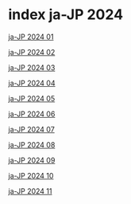 # index ja-JP 2024

<a href="./01">ja-JP 2024 01</a>

<a href="./02">ja-JP 2024 02</a>

<a href="./03">ja-JP 2024 03</a>

<a href="./04">ja-JP 2024 04</a>

<a href="./05">ja-JP 2024 05</a>

<a href="./06">ja-JP 2024 06</a>

<a href="./07">ja-JP 2024 07</a>

<a href="./08">ja-JP 2024 08</a>

<a href="./09">ja-JP 2024 09</a>

<a href="./10">ja-JP 2024 10</a>

<a href="./11">ja-JP 2024 11</a>
